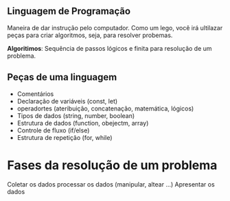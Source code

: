 ## Linguagem de Programação 

  Maneira de dar instrução pelo computador.
  Como um lego, você irá ultilazar peças para criar algoritmos, seja, para resolver probemas.

  **Algoritimos**: Sequência de passos lógicos e finita para resolução de um problema.

  ## Peças de uma linguagem

  - Comentários 
  - Declaração de variáveis (const, let)
  - operadortes (ateribuição, concatenação, matemática, lógicos)
  - Tipos de dados (string, number, boolean)
  - Estrutura de dados (function, obejectm, array)
  - Controle de fluxo (if/else)
  - Estrutura de repetição (for, while)


  # Fases da resolução de um problema 

  Coletar os dados 
  processar os dados (manipular, altear ...)
 Apresentar os dados 